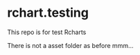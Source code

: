 rchart.testing
==============

This repo is for test Rcharts

There is not a asset folder as before mmm...
